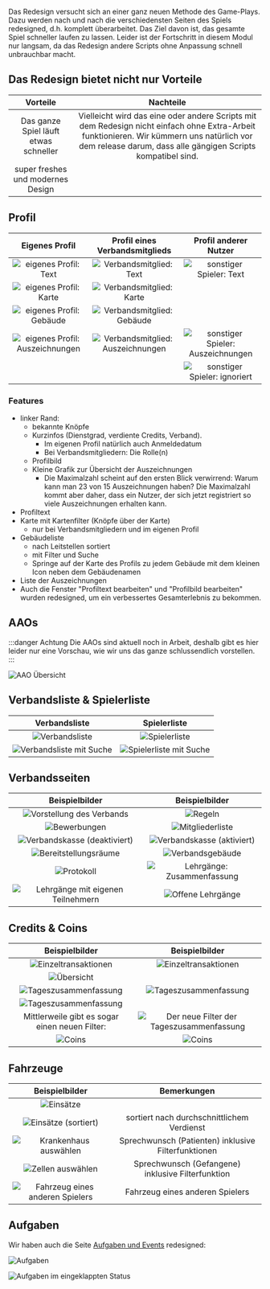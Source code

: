 Das Redesign versucht sich an einer ganz neuen Methode des Game-Plays. Dazu werden nach und nach die verschiedensten
Seiten des Spiels redesigned, d.h. komplett überarbeitet. Das Ziel davon ist, das gesamte Spiel schneller laufen zu
lassen. Leider ist der Fortschritt in diesem Modul nur langsam, da das Redesign andere Scripts ohne Anpassung schnell
unbrauchbar macht.

## Das Redesign bietet nicht nur Vorteile

<!-- markdownlint-disable line-length -->

|               Vorteile                |                                                                                                 Nachteile                                                                                                 |
| :-----------------------------------: | :-------------------------------------------------------------------------------------------------------------------------------------------------------------------------------------------------------: |
| Das ganze Spiel läuft etwas schneller | Vielleicht wird das eine oder andere Scripts mit dem Redesign nicht einfach ohne Extra-Arbeit funktionieren. Wir kümmern uns natürlich vor dem release darum, dass alle gängigen Scripts kompatibel sind. |
|   super freshes und modernes Design   |                                                                                                                                                                                                           |

<!-- markdownlint-enable line-length -->

## Profil

<!-- markdownlint-disable line-length -->

|                        Eigenes Profil                         |                       Profil eines Verbandsmitglieds                        |                       Profil anderer Nutzer                        |
| :-----------------------------------------------------------: | :-------------------------------------------------------------------------: | :----------------------------------------------------------------: |
|       ![eigenes Profil: Text](./profiles/self/text.png)       |       ![Verbandsmitglied: Text](./profiles/alliance_members/text.png)       |       ![sonstiger Spieler: Text](./profiles/others/text.png)       |
|       ![eigenes Profil: Karte](./profiles/self/map.png)       |       ![Verbandsmitglied: Karte](./profiles/alliance_members/map.png)       |                                                                    |
|   ![eigenes Profil: Gebäude](./profiles/self/buildings.png)   |   ![Verbandsmitglied: Gebäude](./profiles/alliance_members/buildings.png)   |                                                                    |
| ![eigenes Profil: Auszeichnungen](./profiles/self/awards.png) | ![Verbandsmitglied: Auszeichnungen](./profiles/alliance_members/awards.png) | ![sonstiger Spieler: Auszeichnungen](./profiles/others/awards.png) |
|                                                               |                                                                             |   ![sonstiger Spieler: ignoriert](./profiles/others/ignore.png)    |

<!-- markdownlint-enable line-length -->

### Features

* linker Rand:
    * bekannte Knöpfe
    * Kurzinfos (Dienstgrad, verdiente Credits, Verband).
        * Im eigenen Profil natürlich auch Anmeldedatum
        * Bei Verbandsmitgliedern: Die Rolle(n)
    * Profilbild
    * Kleine Grafik zur Übersicht der Auszeichnungen
        * Die Maximalzahl scheint auf den ersten Blick verwirrend:
            Warum kann man 23 von 15 Auszeichnungen haben?
            Die Maximalzahl kommt aber daher, dass ein Nutzer,
            der sich jetzt registriert so viele Auszeichnungen erhalten kann.
* Profiltext
* Karte mit Kartenfilter (Knöpfe über der Karte)
    * nur bei Verbandsmitgliedern und im eigenen Profil
* Gebäudeliste
    * nach Leitstellen sortiert
    * mit Filter und Suche
    * Springe auf der Karte des Profils zu jedem Gebäude
        mit dem kleinen Icon neben dem Gebäudenamen
* Liste der Auszeichnungen
* Auch die Fenster "Profiltext bearbeiten" und "Profilbild bearbeiten" wurden redesigned,
    um ein verbessertes Gesamterlebnis zu bekommen.

## AAOs

:::danger Achtung
Die AAOs sind aktuell noch in Arbeit, deshalb gibt es hier leider nur eine Vorschau,
wie wir uns das
ganze schlussendlich vorstellen.
:::

![AAO Übersicht](./aao/overview.png)

## Verbandsliste & Spielerliste

<!-- markdownlint-disable line-length -->

|                     Verbandsliste                      |                  Spielerliste                   |
| :----------------------------------------------------: | :---------------------------------------------: |
|       ![Verbandsliste](./alliance_list/list.png)       |       ![Spielerliste](./toplist/list.png)       |
| ![Verbandsliste mit Suche](./alliance_list/search.png) | ![Spielerliste mit Suche](./toplist/search.png) |

<!-- markdownlint-enable line-length -->

## Verbandsseiten

<!-- markdownlint-disable line-length -->

|                            Beispielbilder                            |                           Beispielbilder                           |
| :------------------------------------------------------------------: | :----------------------------------------------------------------: |
|          ![Vorstellung des Verbands](./alliances/intro.png)          |                  ![Regeln](./alliances/rules.png)                  |
|             ![Bewerbungen](./alliances/applications.png)             |            ![Mitgliederliste](./alliances/members.png)             |
|    ![Verbandskasse (deaktiviert)](./alliances/funds_disabled.png)    |    ![Verbandskasse (aktiviert)](./alliances/funds_enabled.png)     |
|        ![Bereitstellungsräume](./alliances/staging_areas.png)        |           ![Verbandsgebäude](./alliances/buildings.png)            |
|                ![Protokoll](./alliances/protocol.png)                | ![Lehrgänge: Zusammenfassung](./alliances/schoolings/overview.png) |
| ![Lehrgänge mit eigenen Teilnehmern](./alliances/schoolings/own.png) |      ![Offene Lehrgänge](./alliances/schoolings/alliance.png)      |

<!-- markdownlint-enable line-length -->

## Credits & Coins

<!-- markdownlint-disable line-length -->

|                            Beispielbilder                             |                               Beispielbilder                                |
| :-------------------------------------------------------------------: | :-------------------------------------------------------------------------: |
|          ![Einzeltransaktionen](./credits/credits_list.png)           |      ![Einzeltransaktionen](./credits/credits_list_multiple_pages.png)      |
|              ![Übersicht](./credits/credits_summary.png)              |                                                                             |
|         ![Tageszusammenfassung](./credits/credits_daily.png)          |         ![Tageszusammenfassung](./credits/credits_daily_filter.png)         |
| ![Tageszusammenfassung](./credits/credits_daily_filter_yesterday.png) |                                                                             |
|            Mittlerweile gibt es sogar einen neuen Filter:             | ![Der neue Filter der Tageszusammenfassung](./credits/daily_new_filter.png) |
|                     ![Coins](./credits/coins.png)                     |                ![Coins](./credits/coins_multiple_pages.png)                 |

<!-- markdownlint-enable line-length -->

## Fahrzeuge

<!-- markdownlint-disable line-length -->

|                         Beispielbilder                          |                     Bemerkungen                     |
| :-------------------------------------------------------------: | :-------------------------------------------------: |
|              ![Einsätze](./vehicles/missions.png)               |                                                     |
|     ![Einsätze (sortiert)](./vehicles/missions_sorted.png)      |     sortiert nach durchschnittlichem Verdienst      |
|    ![Krankenhaus auswählen](./vehicles/choose_hospital.png)     | Sprechwunsch (Patienten) inklusive Filterfunktionen |
|        ![Zellen auswählen](./vehicles/choose_prison.png)        |  Sprechwunsch (Gefangene) inklusive Filterfunktion  |
| ![Fahrzeug eines anderen Spielers](./vehicles/other_player.png) |           Fahrzeug eines anderen Spielers           |

<!-- markdownlint-enable line-length -->

## Aufgaben

Wir haben auch die Seite
[Aufgaben und Events](https://leitstellenspiel.de/tasks/index) redesigned:

![Aufgaben](./tasks/full_size.png)

![Aufgaben im eingeklappten Status](./tasks/collapsed.png)
